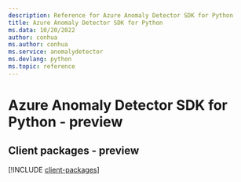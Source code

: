 ```yaml
---
description: Reference for Azure Anomaly Detector SDK for Python
title: Azure Anomaly Detector SDK for Python
ms.data: 10/20/2022
author: conhua
ms.author: conhua
ms.service: anomalydetector
ms.devlang: python
ms.topic: reference
---
```

# Azure Anomaly Detector SDK for Python - preview

## Client packages - preview
[!INCLUDE [client-packages](anomaly-detector-client-index.md)]